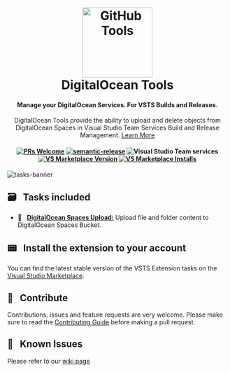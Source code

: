 <h1 align="center">
<a href="https://github.com/marceloavf/digitalocean-tools-vsts/"><img src="https://github.com/marceloavf/digitalocean-tools-vsts/blob/master/Extension/images/icon512.png" alt="GitHub Tools" width="160"></a>
<br>
DigitalOcean Tools
<br>
</h1>

<h4 align="center">Manage your DigitalOcean Services. For VSTS Builds and Releases.</h4>

<p align="center">DigitalOcean Tools provide the ability to upload and delete objects from DigitalOcean Spaces in Visual Studio Team Services Build and Release Management. <a href="https://github.com/marceloavf/digitalocean-tools-vsts/wiki">Learn More</a></p>

<h4 align="center">

[![PRs Welcome](https://img.shields.io/badge/PRs-welcome-brightgreen.svg)](http://makeapullrequest.com) [![semantic-release](https://img.shields.io/badge/%20%20%F0%9F%93%A6%F0%9F%9A%80-semantic--release-e10079.svg)](https://github.com/semantic-release/semantic-release)
![Visual Studio Team services](https://img.shields.io/vso/build/precisaosistemas/bdc79f70-6107-4e5b-9455-73bbd6bc0f22/115.svg) [![VS Marketplace Version](https://vsmarketplacebadge.apphb.com/version-short/marcelo-formentao.digitalocean-tools.svg)](https://marketplace.visualstudio.com/items?itemName=marcelo-formentao.digitalocean-tools) [![VS Marketplace Installs](https://vsmarketplacebadge.apphb.com/installs/marcelo-formentao.digitalocean-tools.svg)](https://marketplace.visualstudio.com/items?itemName=marcelo-formentao.digitalocean-tools)

</h4>

![tasks-banner](https://github.com/marceloavf/digitalocean-tools-vsts/blob/master/Extension/images/tasks-banner.png)

## 🗃 &nbsp; Tasks included

- 🔹 &nbsp; [**DigitalOcean Spaces Upload:**](https://github.com/marceloavf/digitalocean-tools-vsts/wiki/DigitalOcean-Spaces-Upload) Upload file and folder content to DigitalOcean Spaces Bucket.

## 📟 &nbsp; Install the extension to your account

You can find the latest stable version of the VSTS Extension tasks on the [Visual Studio Marketplace](https://marketplace.visualstudio.com/items?itemName=marcelo-formentao.digitalocean-tools).

## 🤝 &nbsp; Contribute

Contributions, issues and feature requests are very welcome. Please make sure to read the [Contributing Guide](/CONTRIBUTING.md) before making a pull request.

## 🚧 &nbsp; Known Issues

Please refer to our [wiki page](https://github.com/marceloavf/digitalocean-tools-vsts/wiki/Known-Issues)
